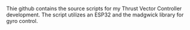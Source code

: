 Thie github contains the source scripts for my Thrust Vector Controller development. The script utilizes an ESP32 and the madgwick library for gyro control.
